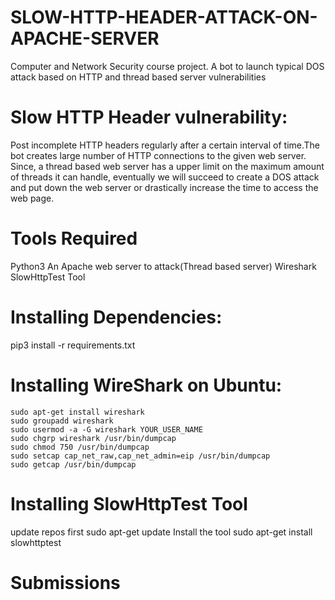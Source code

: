 # SLOW-HTTP-HEADER-ATTACK-ON-APACHE-SERVER
Computer and Network Security course project. A bot to launch typical DOS attack based on HTTP and thread based server vulnerabilities

# Slow HTTP Header vulnerability:
Post incomplete HTTP headers regularly after a certain interval of time.The bot creates large number of HTTP connections to the given web server. Since, a thread based web server has a upper limit on the maximum amount of threads it can handle, eventually we will succeed to create a DOS attack and put down the web server or drastically increase the time to access the web page.

# Tools Required
Python3
An Apache web server to attack(Thread based server)
Wireshark
SlowHttpTest Tool


# Installing Dependencies:
pip3 install -r requirements.txt

# Installing WireShark on Ubuntu:
    sudo apt-get install wireshark
    sudo groupadd wireshark
    sudo usermod -a -G wireshark YOUR_USER_NAME
    sudo chgrp wireshark /usr/bin/dumpcap
    sudo chmod 750 /usr/bin/dumpcap
    sudo setcap cap_net_raw,cap_net_admin=eip /usr/bin/dumpcap
    sudo getcap /usr/bin/dumpcap

# Installing SlowHttpTest Tool
update repos first
sudo apt-get update
Install the tool
sudo apt-get install slowhttptest

# Submissions



